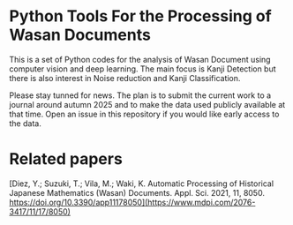 # Python Tools For the Processing of Wasan Documents

This is a set of Python codes for the analysis of Wasan Document using computer vision and deep learning. The main focus is Kanji Detection but there is also interest in Noise reduction and Kanji Classification.

Please stay tunned for news. The plan is to submit the current work to a journal around autumn 2025 and to make the data used publicly available at that time. Open an issue in this repository if you would like early access to the data.

# Related papers

[Diez, Y.; Suzuki, T.; Vila, M.; Waki, K. Automatic Processing of Historical Japanese Mathematics (Wasan) Documents. Appl. Sci. 2021, 11, 8050. https://doi.org/10.3390/app11178050](https://www.mdpi.com/2076-3417/11/17/8050)
